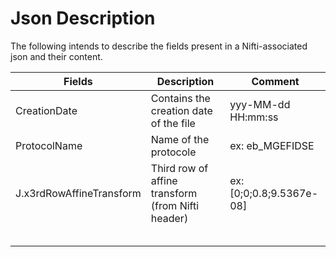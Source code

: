 # Json Description
The following intends to describe the fields present in a Nifti-associated json and their content.

|Fields|Description|Comment|
|---|---|---|
|CreationDate|Contains the creation date of the file|yyy-MM-dd HH:mm:ss|
|ProtocolName|Name of the protocole|ex: eb_MGEFIDSE|
|J.x3rdRowAffineTransform|Third row of affine transform (from Nifti header)|ex: [0;0;0.8;9.5367e-08]|
||||
||||
||||
||||
||||
